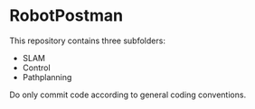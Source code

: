 # RobotPostman
This repository contains three subfolders:
  - SLAM
  - Control
  - Pathplanning
  
Do only commit code according to general coding conventions.
